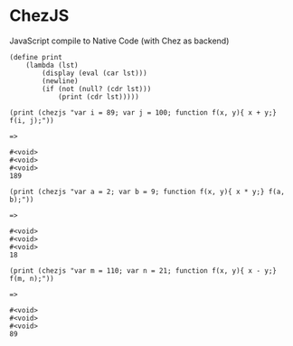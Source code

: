 # ChezJS
JavaScript compile to Native Code (with Chez as backend)


```
(define print
    (lambda (lst)
        (display (eval (car lst)))
        (newline)
        (if (not (null? (cdr lst)))
            (print (cdr lst)))))
```

```
(print (chezjs "var i = 89; var j = 100; function f(x, y){ x + y;} f(i, j);"))

=>

#<void>
#<void>
#<void>
189
```

```
(print (chezjs "var a = 2; var b = 9; function f(x, y){ x * y;} f(a, b);"))

=>

#<void>
#<void>
#<void>
18
```

```
(print (chezjs "var m = 110; var n = 21; function f(x, y){ x - y;} f(m, n);"))

=>

#<void>
#<void>
#<void>
89
```
